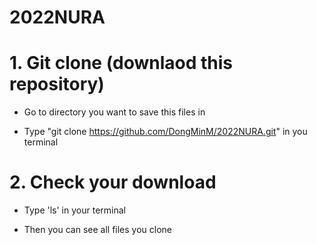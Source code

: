 # 2022NURA


# 1. Git clone (downlaod this repository)

- Go to directory you want to save this files in

- Type "git clone https://github.com/DongMinM/2022NURA.git" in you terminal

# 2. Check your download

- Type 'ls' in your terminal

- Then you can see all files you clone
